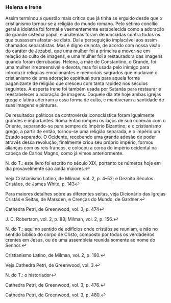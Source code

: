 ### Helena e Irene 

Assim terminou a questão mais crítica que já tinha se erguido desde que o cristianismo tornou-se a religião do mundo romano. Pelo sétimo concílio geral a idolatria foi formal e veementemente estabelecida como a adoração do grande sistema papal, e anátemas foram denunciadas contra todos os que ousassem afastar-se disto. Daí a perseguição implacável aos assim chamados separatistas. Mas é digno de nota, de acordo com nossa visão do caráter de Jezabel, que uma mulher foi a primeira a mover-se em relação ao culto de imagens, e uma mulher foi a restauradora das imagens quando foram derrubadas. Helena, a mãe de Constantino, o Grande, foi uma mulher irrepreensível e devota, mas foi usada pelo inimigo para introduzir relíquias emocionantes e memoriais sagrados que mudaram o cristianismo de uma adoração espiritual pura para aquela forma paganizante de religião que cresceu com tanta rapidez nos séculos seguintes. A esperta Irene foi também usada por Satanás para restaurar e reestabelecer a adoração de imagens. Daquele dia até hoje ambas igrejas grega e latina aderiram a essa forma de culto, e mantiveram a santidade de suas imagens e pinturas.

Os resultados políticos da controvérsia iconoclástica foram igualmente grandes e importantes. Roma então rompeu os laços de sua conexão com o Oriente, separando-se para sempre do Império Bizantino; e o cristianismo grego, a partir de então, tornou-se uma religião separada, e o império um Estado separado. O Ocidente, recebendo uma grande adesão de poder através dessa revolução, finalmente criou seu próprio império, formou alianças com os reis francos, e colocou a coroa do império ocidental na cabeça de Carlos Magno, como já vimos anteriormente.

N. do T.: este livro foi escrito no século XIX, portanto os números hoje em dia provavelmente são ainda maiores.↩

Veja Cristianismo Latino, de Milman, vol. 2, p. 4–52; e Dezoito Séculos Cristãos, de James White, p. 143↩

Para maiores detalhes sobre as diferentes seitas, veja Dicionário das Igrejas Cristãs e Seitas, de Marsden, e Crenças do Mundo, de Gardner.↩

Cathedra Petri, de Greenwood, vol. 3, p. 474↩

J. C. Robertson, vol. 2, p. 83; Milman, vol. 2, p. 156.↩

N. do T.: aqui no sentido de edifícios onde cristãos se reuniam, e não no sentido bíblico do corpo de Cristo, composto por todos os verdadeiros crentes em Jesus, ou de uma assembleia reunida somente ao nome do Senhor.↩

Cristianismo Latino, de Milman, vol. 2, p. 160.↩

Veja Cathedra Petri, de Greenwood, vol. 3.↩

N. do T.: o historiador↩

Cathedra Petri, de Greenwood, vol. 3, p. 476.↩

Cathedra Petri, de Greenwood, vol. 3, p. 480.↩